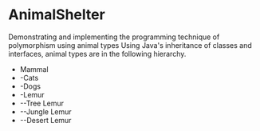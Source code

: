 # AnimalShelter
Demonstrating and implementing the programming technique of polymorphism using animal types
Using Java's inheritance of classes and interfaces, animal types are in the following hierarchy.

* Mammal
* -Cats
* -Dogs
* -Lemur
* --Tree Lemur
* --Jungle Lemur
* --Desert Lemur
